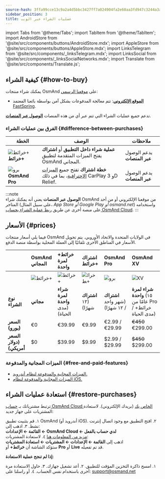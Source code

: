 ```yaml
---
source-hash: 3ffa99cce13c9a2a4d5bbc3427ff7a024904fa2e60aa3fd947c3244a3acced4b
sidebar_position: 3
title: عمليات الشراء عبر الويب
---
```


import Tabs from '@theme/Tabs';
import TabItem from '@theme/TabItem';
import AndroidStore from '@site/src/components/buttons/AndroidStore.mdx';
import AppleStore from '@site/src/components/buttons/AppleStore.mdx';
import LinksTelegram from '@site/src/components/_linksTelegram.mdx';
import LinksSocial from '@site/src/components/_linksSocialNetworks.mdx';
import Translate from '@site/src/components/Translate.js';


## كيفية الشراء {#how-to-buy}

يمكنك شراء منتجات OsmAnd على [موقعنا الرسمي](https://osmand.net/pricing):

- [**الموقع الإلكتروني**](https://osmand.net/pricing): تتم معالجة المدفوعات بشكل آمن بواسطة بائعنا المعتمد [FastSpring](https://fastspring.com/).  

تدعم جميع عمليات الشراء التي تتم عبر أي من هذه المنصات [**الوصول عبر المنصات**](./cross.md).


### الفرق بين عمليات الشراء {#difference-between-purchases}

| الخطة | الوصف | ملاحظات |
|------------|------------|------------|
| ![خرائط+](@site/static/img/svg/osmand_maps_plus.svg) **خرائط+** | **عملية شراء داخل التطبيق** أو **اشتراك** يفتح الميزات المتقدمة لتطبيق OsmAnd المجاني. | يدعم الوصول **عبر المنصات** |
| ![برو](@site/static/img/svg/pro_icon.svg) **OsmAnd Pro** | **خطة اشتراك** تفتح جميع [الميزات الاحترافية](#free-and-paid-features)، بما في ذلك CarPlay و 3D Relief. | يدعم الوصول **عبر المنصات** |

:::note  
**الوصول عبر المنصات** يعني أنه يمكنك شراء OsmAnd من موقعنا الإلكتروني أو من أحد المتاجر (على سبيل المثال، *App Store أو Google Play أو osmand.net*) واستخدامه على منصة أخرى عن طريق [ربط عملية الشراء بحساب OsmAnd Cloud](../personal/osmand-cloud.md#cross-platform).
:::

## الأسعار {#prices}

فيما يلي أسعار منتجات OsmAnd في الولايات المتحدة والاتحاد الأوروبي. يتم تحويل الأسعار في المناطق الأخرى تلقائيًا إلى العملة المحلية بواسطة منصة الدفع.


<!--

:::danger October Sale prices

*[Hurry up!](https://osmand.net/pricing) This offer is only available until* **October 19 (23:00 CET)**.

:::



|    | OsmAnd Free   | **Maps+** One-Time | **Maps+** Subscription | **OsmAnd Pro** |**OsmAnd XV** |
| :------------- | :------------- | :----------------------- | :------------------- | :----------- |:----------- |
|  | ![Maps+](@site/static/img/svg/osmand_maps.svg) | ![Maps+](@site/static/img/svg/osmand_maps_plus.svg) | ![Maps+](@site/static/img/svg/osmand_maps_plus.svg) | ![Pro](@site/static/img/svg/pro_icon.svg) |![XV](@site/static/img/svg/osmand_xv.svg) |
| **Purchase Type** | **Free** | **One-Time Purchase** (Lifetime) | **Subscription** (12 Months) | **Subscription** (1 Month / 12 Months) |**One-Time Purchase** (15 Years Pro / Maps+ Lifetime) |
| **Price (EUR)** | €0 | <s>€39.99</s> **€19.99** | <s>€9.99</s> **€4.99** | €2.99 / <s>€29.99</s> **€14.99** |<s>€450</s> **€299.00**   |
| **Price (USD)** | $0 | <s>$39.99</s> **$19.99** | <s>$9.99</s> **$4.99** | $2.99 / <s>$29.99</s> **$14.99**|<s>$450</s> **$299.00**   |

:::note 
By purchasing a subscription through our [website](https://osmand.net/pricing) at a discounted rate,  
you receive a 2-year discounted plan.  
Starting from the third year, the full price will apply.
:::

-->


|    | OsmAnd المجاني   | **خرائط+** لمرة واحدة | اشتراك **خرائط+** | **OsmAnd Pro** |**OsmAnd XV** |
| :------------- | :------------- | :----------------------- | :------------------- | :----------- |:----------- |
|  | ![خرائط+](@site/static/img/svg/osmand_maps.svg) | ![خرائط+](@site/static/img/svg/osmand_maps_plus.svg) | ![خرائط+](@site/static/img/svg/osmand_maps_plus.svg) | ![برو](@site/static/img/svg/pro_icon.svg) |![XV](@site/static/img/svg/osmand_xv.svg) |
| **نوع الشراء** | **مجاني** | **شراء لمرة واحدة** (مدى الحياة) | **اشتراك** (١٢ شهرًا) | **اشتراك** (شهر واحد / ١٢ شهرًا) |**شراء لمرة واحدة** (١٥ عامًا من Pro / خرائط+ مدى الحياة) |
| **السعر (يورو)** | €0 | €39.99  | €9.99   | €2.99 / €29.99   |<s>€450</s> €299.00   |
| **السعر (دولار أمريكي)** | $0 | $39.99  | $9.99   | $2.99 / $29.99   |<s>$450</s> $299.00   |



### الميزات المجانية والمدفوعة {#free-and-paid-features}

- [الميزات المجانية والمدفوعة لنظام أندرويد.](./android.md#free-and-paid-features)
- [الميزات المجانية والمدفوعة لنظام iOS.](./ios.md#free-and-paid-features)



## استعادة عمليات الشراء {#restore-purchases}

ترتبط مشترياتك بـ [حساب OsmAnd Cloud الخاص بك](../personal/osmand-cloud.md#login) (بريدك الإلكتروني). لاستعادة المشتريات على جهاز جديد:

١. قم بتثبيت تطبيق OsmAnd (أندرويد أو iOS).
٢. افتح التطبيق مع وجود اتصال إنترنت نشط.
٣. اذهب إلى:  
   **القائمة ← الإعدادات ← OsmAnd Cloud ← لدي حساب بالفعل**  
   [مزيد من المعلومات هنا](../personal/osmand-cloud.md#login)
٤. لاستعادة المشتريات:  
   اذهب إلى **القائمة ← الإعدادات ← المشتريات ← استعادة المشتريات**  
   ستؤكد الشاشة أن **خرائط+** أو **Pro** أو **Live** قد تم تفعيله.

**إذا لم تنجح عملية الاستعادة:**

١. امسح ذاكرة التخزين المؤقت للتطبيق.
٢. أعد تشغيل جهازك.
٣. حاول الاستعادة مرة أخرى باستخدام نفس الحساب.
٤. أو راسلنا على: support@osmand.net